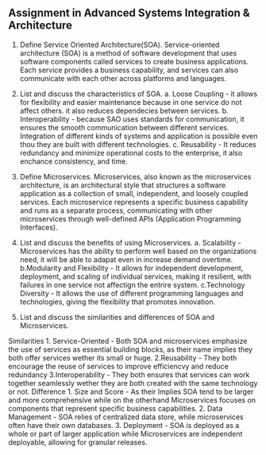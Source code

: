 ## Assignment in Advanced Systems Integration & Architecture

1. Define Service Oriented Architecture(SOA).
   Service-oriented architecture (SOA) is a method of software development that uses software components called services to create business applications. Each service provides a business capability, and services can also communicate with each other across platforms and languages.

2. List and discuss the characteristics of SOA.
   a. Loose Coupling - it allows for flexibility and easier maintenance because in one service do not affect others. it also reduces dependecies between services.
   b. Interoperability - because SAO uses standards for communication, it ensures the smooth communication between different services. Integration of different kinds of systems and application is possible even thou they are built with different technologies.
   c. Reusability - It reduces redundancy and minimize operational costs to the enterprise, it also enchance consistency, and time.

3. Define Microservices.
   Microservices, also known as the microservices architecture, is an architectural style that structures a software application as a collection of small, independent, and loosely coupled services. Each microservice represents a specific business capability and runs as a separate process, communicating with other microservices through well-defined APIs (Application Programming Interfaces).

4. List and discuss the benefits of using Microservices.
   a. Scalability - Microservices has the ability to perform well based on the organizations need, it will be able to adapat even in increase demand overtime.
   b.Modularity and Flexibility - It allows for independent development, deployment, and scaling of individual services, making it resilient, with failures in one service not affectign the entrire system.
   c.Technology Diversity - It allows the use of different programming languages and technologies, giving the flexibility that promotes innovation.

5. List and discuss the similarities and differences of SOA and Microservices.

Similarities 1. Service-Oriented - Both SOA and microservices emphasize the use of services as essential building blocks, as their name implies they both offer services wether its small or huge.
2.Reusability - They both encourage the reuse of services to improve efficiencvy and reduce redundancy
3.Interoperability - They both ensures that services can work together seamlessly wether they are both created with the same technology or not.
Difference 1. Size and Score - As their Implies SOA tend to be larger and more comprehensive while on the otherhand Microservices focuses on components that represent specific business capabilities. 2. Data Management - SOA relies of centralized data store, while microservices often have their own databases. 3. Deployment - SOA is deployed as a whole or part of larger application while Microservices are independent deployable, allowing for granular releases.
